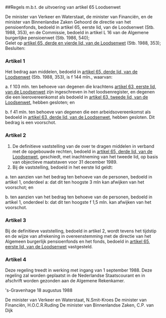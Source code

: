 <meta http-equiv='Content-Type' content='text/html; charset=utf-8' />

##Regels m.b.t. de uitvoering van artikel 65 Loodsenwet

De minister van Verkeer en Waterstaat, de minister van Financiën, en de minister van Binnenlandse Zaken Gehoord de directie van het pensioenfonds, bedoeld in artikel 65, eerste lid, van de Loodsenwet (Stb. 1988, 353), en de Commissie, bedoeld in artikel L 16 van de Algemene burgerlijke pensioenwet (Stb. 1986, 540);  
Gelet op [artikel 65, derde en vierde lid, van de Loodsenwet](../../../../../../../../../../wet/loodsenwet/BWBR0004365/README.md) (Stb. 1988, 353);
Besluiten:    

### Artikel  1  

Het bedrag aan middelen, bedoeld in [artikel 65, derde lid, van de Loodsenwet](../../../../../../../../../../wet/loodsenwet/BWBR0004365/README.md) (Stb. 1988, 353), is f 144 mln., waarvan: 

a. f 103 mln. ten behoeve van degenen die krachtens [artikel 63, eerste lid, van de Loodsenwet](../../../../../../../../../../wet/loodsenwet/BWBR0004365/README.md) zijn ingeschreven in het loodsenregister, en degenen die een leerovereenkomst als bedoeld in [artikel 63, tweede lid, van de Loodsenwet](../../../../../../../../../../wet/loodsenwet/BWBR0004365/README.md), hebben gesloten; en 

b. f 41 mln. ten behoeve van degenen die een arbeidsovereenkomst als bedoeld in [artikel 63, derde lid, van de Loodsenwet](../../../../../../../../../../wet/loodsenwet/BWBR0004365/README.md), hebben gesloten.  Dit bedrag is een voorschot.  

### Artikel  2  

1.  De definitieve vaststelling van de over te dragen middelen in verband met de opgebouwde rechten, bedoeld in [artikel 65, derde lid, van de Loodsenwet](../../../../../../../../../../wet/loodsenwet/BWBR0004365/README.md), geschiedt, met inachtneming van het tweede lid, op basis van objectieve maatstaven voor 31 december 1989.   
2.  Bij de vaststelling, bedoeld in het eerste lid geldt: 

a. ten aanzien van het bedrag ten behoeve van de personen, bedoeld in artikel 1, onderdeel a:  dat dit ten hoogste 3 mln kan afwijken van het voorschot; en 

b. ten aanzien van het bedrag ten behoeve van de personen, bedoeld in artikel 1, onderdeel b:  dat dit ten hoogste f 1,5 mln. kan afwijken van het voorschot.   

### Artikel  3  

Bij de definitieve vaststelling, bedoeld in artikel 2, wordt tevens het tijdstip en de wijze van afrekening in overeenstemming met de directie van het Algemeen burgerlijk pensioenfonds en het fonds, bedoeld in [artikel 65, eerste lid, van de Loodsenwet](../../../../../../../../../../wet/loodsenwet/BWBR0004365/README.md) vastgesteld. 

### Artikel  4  

Deze regeling treedt in werking met ingang van 1 september 1988. Deze regeling zal worden geplaatst in de Nederlandse Staatscourant en in afschrift worden gezonden aan de Algemene Rekenkamer. 

's-Gravenhage 
18 augustus 1988    

De 
minister van Verkeer en Waterstaat, 
N.Smit-Kroes  De 
minister van Financiën, 
H.O.C.R.Ruding  De 
minister van Binnenlandse Zaken, 
C.P. van Dijk      
